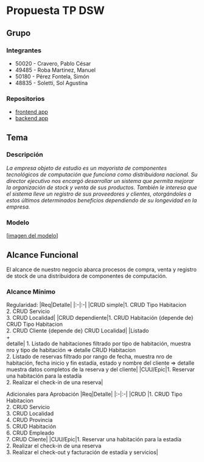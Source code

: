 # Propuesta TP DSW

## Grupo
### Integrantes
* 50020 - Cravero, Pablo César
* 49485 - Roba Martinez, Manuel
* 50180 - Pérez Fontela, Simón
* 48835 - Soletti, Sol Agustina

### Repositorios
* [frontend app](https://github.com/Neirus2/TP_DSW_FrontEnd)
* [backend app](https://github.com/Neirus2/TP_DSW_BackEnd)

## Tema
### Descripción
_La empresa objeto de estudio es un mayorista de componentes tecnológicos de
computación que funciona como distribuidora nacional. Su director ejecutivo nos encargó
desarrollar un sistema que permita mejorar la organización de stock y venta de sus
productos. También le interesa que el sistema lleve un registro de sus proveedores y
clientes, otorgándoles a estos últimos determinados beneficios dependiendo de su
longevidad en la empresa._

### Modelo
[[imagen del modelo](https://drive.google.com/file/d/1rE7JBDxMoVrunm7Eg7wIwMXfd-HO5HSi/view?usp=drive_link)]

## Alcance Funcional 

El alcance de nuestro negocio abarca procesos de compra, venta y registro de stock de una distribuidora de componentes de computación.

### Alcance Mínimo


Regularidad:
|Req|Detalle|
|:-|:-|
|CRUD simple|1. CRUD Tipo Habitacion<br>2. CRUD Servicio<br>3. CRUD Localidad|
|CRUD dependiente|1. CRUD Habitación {depende de} CRUD Tipo Habitacion<br>2. CRUD Cliente {depende de} CRUD Localidad|
|Listado<br>+<br>detalle| 1. Listado de habitaciones filtrado por tipo de habitación, muestra nro y tipo de habitación => detalle CRUD Habitacion<br> 2. Listado de reservas filtrado por rango de fecha, muestra nro de habitación, fecha inicio y fin estadía, estado y nombre del cliente => detalle muestra datos completos de la reserva y del cliente|
|CUU/Epic|1. Reservar una habitación para la estadía<br>2. Realizar el check-in de una reserva|


Adicionales para Aprobación
|Req|Detalle|
|:-|:-|
|CRUD |1. CRUD Tipo Habitacion<br>2. CRUD Servicio<br>3. CRUD Localidad<br>4. CRUD Provincia<br>5. CRUD Habitación<br>6. CRUD Empleado<br>7. CRUD Cliente|
|CUU/Epic|1. Reservar una habitación para la estadía<br>2. Realizar el check-in de una reserva<br>3. Realizar el check-out y facturación de estadía y servicios|



